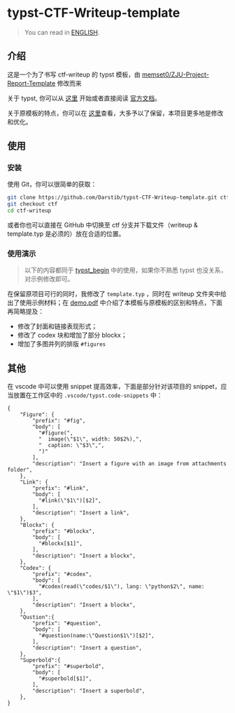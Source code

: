 # typst-CTF-Writeup-template 

> You can read in [ENGLISH](README_en.md).

## 介绍

这是一个为了书写 ctf-writeup 的 typst 模板，由 [memset0/ZJU-Project-Report-Template](https://github.com/memset0/ZJU-Project-Report-Template) 修改而来

关于 typst, 你可以从 [这里](https://darstib.github.io/blog/2024/05/18/typst-begin/) 开始或者直接阅读 [官方文档](https://typst.app/docs)。
  
关于原模板的特点，你可以在 [这里](https://github.com/memset0/ZJU-Project-Report-Template?tab=readme-ov-file#zju-project-report-template-)查看，大多予以了保留，本项目更多地是修改和优化。

## 使用

### 安装

使用 Git，你可以很简单的获取：

```bash
git clone https://github.com/Darstib/typst-CTF-Writeup-template.git ctf-writeup
git checkout ctf
cd ctf-writeup
```

或者你也可以直接在 GitHub 中切换至 ctf 分支并下载文件（writeup & template.typ 是必须的）放在合适的位置。

### 使用演示

> 以下的内容都同于 [typst_begin](https://darstib.github.io/blog/2024/05/18/typst-begin/) 中的使用，如果你不熟悉 typst 也没关系，对示例修改即可。

在保留原项目可行的同时，我修改了 `template.typ` ，同时在 writeup 文件夹中给出了使用示例材料；在 [demo.pdf](writeup/demo.pdf) 中介绍了本模板与原模板的区别和特点，下面再简略提及：

- 修改了封面和链接表现形式；
- 修改了 codex 块和增加了部分 blockx；
- 增加了多图并列的排版 `#figures`

## 其他

在 vscode 中可以使用 snippet 提高效率，下面是部分针对该项目的 snippet，应当放置在工作区中的 `.vscode/typst.code-snippets` 中：

```snippet title=".vscode/typst.code-snippets"
{
    "Figure": {
        "prefix": "#fig",
        "body": [
          "#figure(",
          "  image(\"$1\", width: 50$2%),",
          "  caption: \"$3\",",
          ")"
        ],
        "description": "Insert a figure with an image from attachments folder",
    },
    "Link": {
        "prefix": "#link",
        "body": [
          "#link(\"$1\")[$2]",
        ],
        "description": "Insert a link",
    },
    "Blockx": {
        "prefix": "#blockx",
        "body": [
          "#blockx[$1]",
        ],
        "description": "Insert a blockx",
    },
    "Codex": {
        "prefix": "#codex",
        "body": [
          "#codex(read(\"codes/$1\"), lang: \"python$2\", name: \"$1\")$3",
        ],
        "description": "Insert a blockx",
    },
    "Qustion":{ 
        "prefix": "#question",
        "body": [
          "#question(name:\"Question$1\")[$2]",
        ],
        "description": "Insert a question",
    },
    "Superbold":{
        "prefix": "#superbold",
        "body": [
          "#superbold[$1]",
        ],
        "description": "Insert a superbold",
    },
}

```
